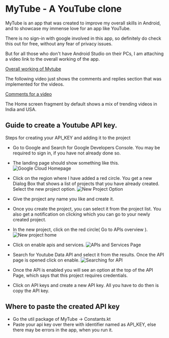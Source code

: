 # MyTube - A YouTube clone

MyTube is an app that was created to improve my overall skills in Android, and to showcase my immense love for an app like YouTube.

There is no sign-in with google involved in this app, so definitely do check this out for free, without any fear of privacy issues.

But for all those who don't have Android Studio on their PCs, I am attaching a video link to the overall working of the app.

[Overall working of Mytube](https://drive.google.com/file/d/1bu-MhOQtV_7ntj0mqCQZDe_tOmbYe3FM/view?usp=sharing "MyTube overall")


The following video just shows the comments and replies section that was implemented for the videos.

[Comments for a video](https://drive.google.com/file/d/1bw81cNB40TS0j6CRecYFdHdgyalu5Q7-/view?usp=sharing "MyTube extras")

The Home screen fragment by default shows a mix of trending videos in India and USA.

## Guide to create a Youtube API key.

Steps for creating your API_KEY and adding it to the project
* Go to Google and Search for Google Developers Console. You may be required to sign in, if you have not already done so.
* The landing page should show something like this.
![Google Cloud Homepage](./googleCloudHome.jpg)
 * Click on the region where I have added a red circle. You get a new Dialog Box that shows a list of projects that you have already created. Select the new project option.
![New Project Option](./newProjectOption.png)

 * Give the project any name you like and create it.
* Once you create the project, you can select it from the project list. You also get a notification on clicking which you can go to your newly created project.
* In the new project, click on the red circle( Go to APIs overview ).
![New project home](./googleCloudNewProject.jpg)

* Click on enable apis and services.
![APIs and Services Page](./enableAPIAndServices.png)

* Search for Youtube Data API and select it from the results. Once the API page is opened click on enable.
![Searching for API](./searchForAPI.png)
* Once the API is enabled you will see an option at the top of the API Page, which says that this project requires credentials.
* Click on API keys and create a new API key. All you have to do then is copy the API key.

## Where to paste the created API key

* Go the util package of MyTube -> Constants.kt
* Paste your api key over there with identifier named as API_KEY, else there may be errors in the app, when you run it.



